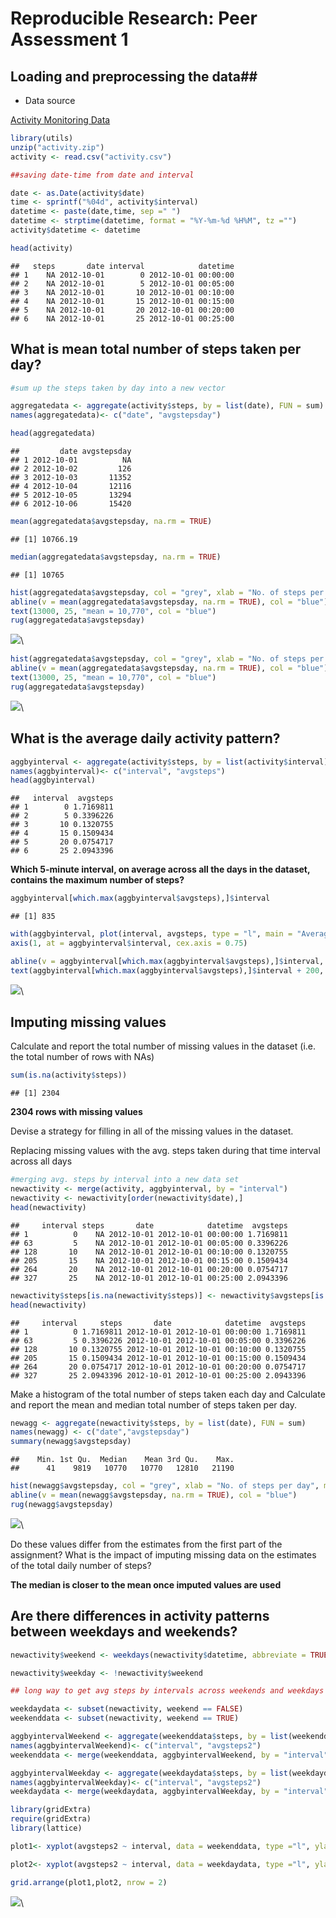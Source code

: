 # Reproducible Research: Peer Assessment 1


## Loading and preprocessing the data##


- Data source


[Activity Monitoring Data](https://d396qusza40orc.cloudfront.net/repdata%2Fdata%2Factivity.zip)



```r
library(utils)
unzip("activity.zip")
activity <- read.csv("activity.csv")

##saving date-time from date and interval

date <- as.Date(activity$date)
time <- sprintf("%04d", activity$interval)
datetime <- paste(date,time, sep =" ")
datetime <- strptime(datetime, format = "%Y-%m-%d %H%M", tz ="")
activity$datetime <- datetime
```



```r
head(activity)
```

```
##   steps       date interval            datetime
## 1    NA 2012-10-01        0 2012-10-01 00:00:00
## 2    NA 2012-10-01        5 2012-10-01 00:05:00
## 3    NA 2012-10-01       10 2012-10-01 00:10:00
## 4    NA 2012-10-01       15 2012-10-01 00:15:00
## 5    NA 2012-10-01       20 2012-10-01 00:20:00
## 6    NA 2012-10-01       25 2012-10-01 00:25:00
```


 

## What is mean total number of steps taken per day?

```r
#sum up the steps taken by day into a new vector

aggregatedata <- aggregate(activity$steps, by = list(date), FUN = sum)
names(aggregatedata)<- c("date", "avgstepsday")
```


```r
head(aggregatedata)
```

```
##         date avgstepsday
## 1 2012-10-01          NA
## 2 2012-10-02         126
## 3 2012-10-03       11352
## 4 2012-10-04       12116
## 5 2012-10-05       13294
## 6 2012-10-06       15420
```

```r
mean(aggregatedata$avgstepsday, na.rm = TRUE)
```

```
## [1] 10766.19
```

```r
median(aggregatedata$avgstepsday, na.rm = TRUE)
```

```
## [1] 10765
```



```r
hist(aggregatedata$avgstepsday, col = "grey", xlab = "No. of steps per day", main = "No. of steps per day")
abline(v = mean(aggregatedata$avgstepsday, na.rm = TRUE), col = "blue")
text(13000, 25, "mean = 10,770", col = "blue")
rug(aggregatedata$avgstepsday)
```

![](PA1_template_files/figure-html/unnamed-chunk-5-1.png)\


```r
hist(aggregatedata$avgstepsday, col = "grey", xlab = "No. of steps per day", main = "No. of steps per day")
abline(v = mean(aggregatedata$avgstepsday, na.rm = TRUE), col = "blue")
text(13000, 25, "mean = 10,770", col = "blue")
rug(aggregatedata$avgstepsday)
```

![](PA1_template_files/figure-html/unnamed-chunk-6-1.png)\


## What is the average daily activity pattern?


```r
aggbyinterval <- aggregate(activity$steps, by = list(activity$interval), FUN = mean, na.rm = TRUE)
names(aggbyinterval)<- c("interval", "avgsteps")
head(aggbyinterval)
```

```
##   interval  avgsteps
## 1        0 1.7169811
## 2        5 0.3396226
## 3       10 0.1320755
## 4       15 0.1509434
## 5       20 0.0754717
## 6       25 2.0943396
```

**Which 5-minute interval, on average across all the days in the dataset, contains the maximum number of steps?**

```r
aggbyinterval[which.max(aggbyinterval$avgsteps),]$interval
```

```
## [1] 835
```


```r
with(aggbyinterval, plot(interval, avgsteps, type = "l", main = "Average Daily Activity", xaxt = "n"))
axis(1, at = aggbyinterval$interval, cex.axis = 0.75)

abline(v = aggbyinterval[which.max(aggbyinterval$avgsteps),]$interval, col = "blue", lwd = 2)
text(aggbyinterval[which.max(aggbyinterval$avgsteps),]$interval + 200, 200, "max at 0835 = 206.17", col = "blue")
```

![](PA1_template_files/figure-html/unnamed-chunk-9-1.png)\




## Imputing missing values

Calculate and report the total number of missing values in the dataset (i.e. the total number of rows with NAs)


```r
sum(is.na(activity$steps))
```

```
## [1] 2304
```


**2304 rows with missing values**

Devise a strategy for filling in all of the missing values in the dataset. 

Replacing missing values with the avg. steps taken during that time interval across all days


```r
#merging avg. steps by interval into a new data set
newactivity <- merge(activity, aggbyinterval, by = "interval")
newactivity <- newactivity[order(newactivity$date),]
head(newactivity)
```

```
##     interval steps       date            datetime  avgsteps
## 1          0    NA 2012-10-01 2012-10-01 00:00:00 1.7169811
## 63         5    NA 2012-10-01 2012-10-01 00:05:00 0.3396226
## 128       10    NA 2012-10-01 2012-10-01 00:10:00 0.1320755
## 205       15    NA 2012-10-01 2012-10-01 00:15:00 0.1509434
## 264       20    NA 2012-10-01 2012-10-01 00:20:00 0.0754717
## 327       25    NA 2012-10-01 2012-10-01 00:25:00 2.0943396
```

```r
newactivity$steps[is.na(newactivity$steps)] <- newactivity$avgsteps[is.na(newactivity$steps)]
head(newactivity)
```

```
##     interval     steps       date            datetime  avgsteps
## 1          0 1.7169811 2012-10-01 2012-10-01 00:00:00 1.7169811
## 63         5 0.3396226 2012-10-01 2012-10-01 00:05:00 0.3396226
## 128       10 0.1320755 2012-10-01 2012-10-01 00:10:00 0.1320755
## 205       15 0.1509434 2012-10-01 2012-10-01 00:15:00 0.1509434
## 264       20 0.0754717 2012-10-01 2012-10-01 00:20:00 0.0754717
## 327       25 2.0943396 2012-10-01 2012-10-01 00:25:00 2.0943396
```


Make a histogram of the total number of steps taken each day and Calculate and report the mean and median total number of steps taken per day. 


```r
newagg <- aggregate(newactivity$steps, by = list(date), FUN = sum)
names(newagg) <- c("date","avgstepsday")
summary(newagg$avgstepsday)
```

```
##    Min. 1st Qu.  Median    Mean 3rd Qu.    Max. 
##      41    9819   10770   10770   12810   21190
```

```r
hist(newagg$avgstepsday, col = "grey", xlab = "No. of steps per day", main = "No. of steps per day")
abline(v = mean(newagg$avgstepsday, na.rm = TRUE), col = "blue")
rug(newagg$avgstepsday)
```

![](PA1_template_files/figure-html/unnamed-chunk-12-1.png)\

Do these values differ from the estimates from the first part of the assignment? What is the impact of imputing missing data on the estimates of the total daily number of steps?

**The median is closer to the mean once imputed values are used**

## Are there differences in activity patterns between weekdays and weekends?



```r
newactivity$weekend <- weekdays(newactivity$datetime, abbreviate = TRUE) == "Sun" | weekdays(newactivity$datetime, abbreviate = TRUE) == "Sat"

newactivity$weekday <- !newactivity$weekend

## long way to get avg steps by intervals across weekends and weekdays separately. Still learning how to create functions so this is all a bit manual. 

weekdaydata <- subset(newactivity, weekend == FALSE)
weekenddata <- subset(newactivity, weekend == TRUE)

aggbyintervalWeekend <- aggregate(weekenddata$steps, by = list(weekenddata$interval), FUN = mean, na.rm = TRUE)
names(aggbyintervalWeekend)<- c("interval", "avgsteps2")
weekenddata <- merge(weekenddata, aggbyintervalWeekend, by = "interval")

aggbyintervalWeekday <- aggregate(weekdaydata$steps, by = list(weekdaydata$interval), FUN = mean, na.rm = TRUE)
names(aggbyintervalWeekday)<- c("interval", "avgsteps2")
weekdaydata <- merge(weekdaydata, aggbyintervalWeekday, by = "interval")

library(gridExtra)
require(gridExtra)
library(lattice)

plot1<- xyplot(avgsteps2 ~ interval, data = weekenddata, type ="l", ylab ="avg. no of steps", main ="weekend")

plot2<- xyplot(avgsteps2 ~ interval, data = weekdaydata, type ="l", ylab = "avg. no of steps", main ="weekday")

grid.arrange(plot1,plot2, nrow = 2)
```

![](PA1_template_files/figure-html/unnamed-chunk-13-1.png)\

